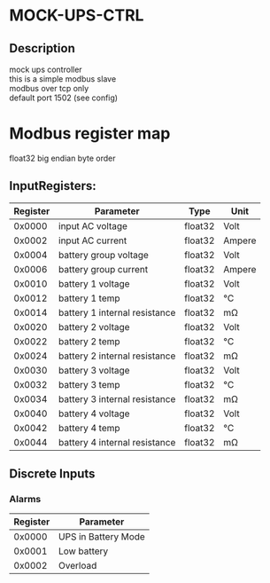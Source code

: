 # MOCK-UPS-CTRL
## Description
mock ups controller  
this is a simple modbus slave  
modbus over tcp only  
default port 1502 (see config)  
# Modbus register map
float32 big endian byte order
## InputRegisters:   

| Register | Parameter                     | Type     | Unit   
| -------- | ----------------------------- | -------- | ------ 
| 0x0000   | input AC voltage              | float32  | Volt
| 0x0002   | input AC current              | float32  | Ampere
| 0x0004   | battery group voltage         | float32  | Volt
| 0x0006   | battery group current         | float32  | Ampere
| 0x0010   | battery 1 voltage             | float32  | Volt
| 0x0012   | battery 1 temp                | float32  | °C
| 0x0014   | battery 1 internal resistance | float32  | mΩ
| 0x0020   | battery 2 voltage             | float32  | Volt
| 0x0022   | battery 2 temp                | float32  | °C
| 0x0024   | battery 2 internal resistance | float32  | mΩ
| 0x0030   | battery 3 voltage             | float32  | Volt
| 0x0032   | battery 3 temp                | float32  | °C
| 0x0034   | battery 3 internal resistance | float32  | mΩ
| 0x0040   | battery 4 voltage             | float32  | Volt
| 0x0042   | battery 4 temp                | float32  | °C
| 0x0044   | battery 4 internal resistance | float32  | mΩ

## Discrete Inputs
### Alarms
| Register | Parameter            
| -------- | -------------------- 
| 0x0000   | UPS in Battery Mode  
| 0x0001   | Low battery          
| 0x0002   | Overload             

